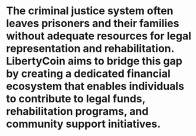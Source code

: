 # The criminal justice system often leaves prisoners and their families without adequate resources for legal representation and rehabilitation. LibertyCoin aims to bridge this gap by creating a dedicated financial ecosystem that enables individuals to contribute to legal funds, rehabilitation programs, and community support initiatives.
